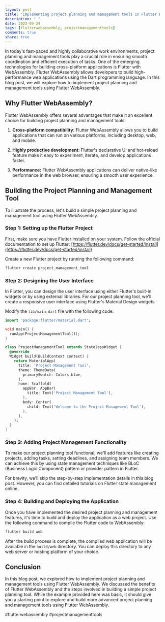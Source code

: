 ```yaml
---
layout: post
title: "Implementing project planning and management tools in Flutter WebAssembly"
description: " "
date: 2023-09-24
tags: [flutterwebassembly, projectmanagementtools]
comments: true
share: true
---
```


In today's fast-paced and highly collaborative work environments, project planning and management tools play a crucial role in ensuring smooth coordination and efficient execution of tasks. One of the emerging technologies for building cross-platform applications is Flutter with WebAssembly. Flutter WebAssembly allows developers to build high-performance web applications using the Dart programming language. In this blog post, we will explore how to implement project planning and management tools using Flutter WebAssembly.

## Why Flutter WebAssembly?

Flutter WebAssembly offers several advantages that make it an excellent choice for building project planning and management tools:

1. **Cross-platform compatibility:** Flutter WebAssembly allows you to build applications that can run on various platforms, including desktop, web, and mobile.

2. **Highly productive development:** Flutter's declarative UI and hot-reload feature make it easy to experiment, iterate, and develop applications faster.

3. **Performance:** Flutter WebAssembly applications can deliver native-like performance in the web browser, ensuring a smooth user experience.

## Building the Project Planning and Management Tool

To illustrate the process, let's build a simple project planning and management tool using Flutter WebAssembly.

### Step 1: Setting up the Flutter Project

First, make sure you have Flutter installed on your system. Follow the official documentation to set up Flutter: [https://flutter.dev/docs/get-started/install](https://flutter.dev/docs/get-started/install)

Create a new Flutter project by running the following command:

```bash
flutter create project_management_tool
```

### Step 2: Designing the User Interface

In Flutter, you can design the user interface using either Flutter's built-in widgets or by using external libraries. For our project planning tool, we'll create a responsive user interface using Flutter's Material Design widgets.

Modify the `lib/main.dart` file with the following code:

```dart
import 'package:flutter/material.dart';

void main() {
  runApp(ProjectManagementTool());
}

class ProjectManagementTool extends StatelessWidget {
  @override
  Widget build(BuildContext context) {
    return MaterialApp(
      title: 'Project Management Tool',
      theme: ThemeData(
        primarySwatch: Colors.blue,
      ),
      home: Scaffold(
        appBar: AppBar(
          title: Text('Project Management Tool'),
        ),
        body: Center(
          child: Text('Welcome to the Project Management Tool'),
        ),
      ),
    );
  }
}
```

### Step 3: Adding Project Management Functionality

To make our project planning tool functional, we'll add features like creating projects, adding tasks, setting deadlines, and assigning team members. We can achieve this by using state management techniques like BLoC (Business Logic Component) pattern or provider pattern in Flutter.

For brevity, we'll skip the step-by-step implementation details in this blog post. However, you can find detailed tutorials on Flutter state management online.

### Step 4: Building and Deploying the Application

Once you have implemented the desired project planning and management features, it's time to build and deploy the application as a web project. Use the following command to compile the Flutter code to WebAssembly:

```bash
flutter build web
```

After the build process is complete, the compiled web application will be available in the `build/web` directory. You can deploy this directory to any web server or hosting platform of your choice.

## Conclusion

In this blog post, we explored how to implement project planning and management tools using Flutter WebAssembly. We discussed the benefits of Flutter WebAssembly and the steps involved in building a simple project planning tool. While the example provided here was basic, it should give you a starting point to explore and build more advanced project planning and management tools using Flutter WebAssembly.

#flutterwebassembly #projectmanagementtools